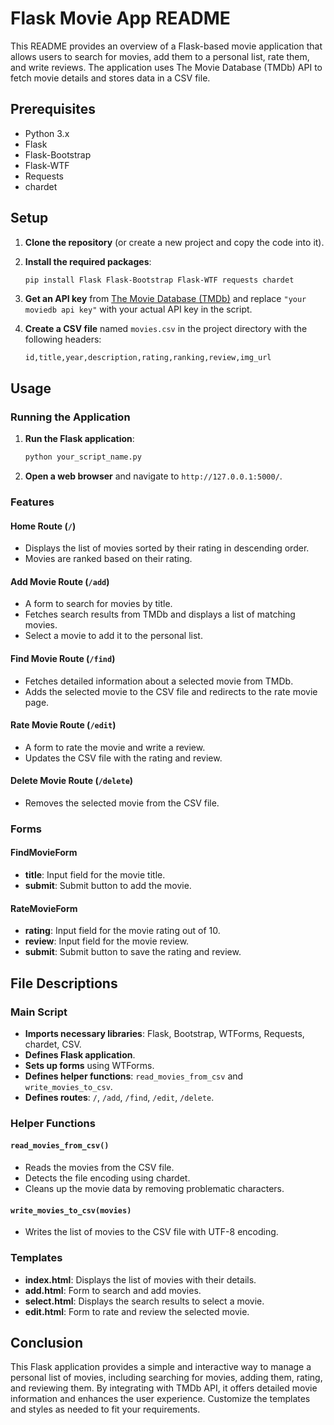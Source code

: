 # Flask Movie App README

This README provides an overview of a Flask-based movie application that allows users to search for movies, add them to a personal list, rate them, and write reviews. The application uses The Movie Database (TMDb) API to fetch movie details and stores data in a CSV file.

## Prerequisites

- Python 3.x
- Flask
- Flask-Bootstrap
- Flask-WTF
- Requests
- chardet

## Setup

1. **Clone the repository** (or create a new project and copy the code into it).

2. **Install the required packages**:
    ```sh
    pip install Flask Flask-Bootstrap Flask-WTF requests chardet
    ```

3. **Get an API key** from [The Movie Database (TMDb)](https://www.themoviedb.org/) and replace `"your moviedb api key"` with your actual API key in the script.

4. **Create a CSV file** named `movies.csv` in the project directory with the following headers:
    ```csv
    id,title,year,description,rating,ranking,review,img_url
    ```

## Usage

### Running the Application

1. **Run the Flask application**:
    ```sh
    python your_script_name.py
    ```

2. **Open a web browser** and navigate to `http://127.0.0.1:5000/`.

### Features

#### Home Route (`/`)
- Displays the list of movies sorted by their rating in descending order.
- Movies are ranked based on their rating.

#### Add Movie Route (`/add`)
- A form to search for movies by title.
- Fetches search results from TMDb and displays a list of matching movies.
- Select a movie to add it to the personal list.

#### Find Movie Route (`/find`)
- Fetches detailed information about a selected movie from TMDb.
- Adds the selected movie to the CSV file and redirects to the rate movie page.

#### Rate Movie Route (`/edit`)
- A form to rate the movie and write a review.
- Updates the CSV file with the rating and review.

#### Delete Movie Route (`/delete`)
- Removes the selected movie from the CSV file.

### Forms

#### FindMovieForm
- **title**: Input field for the movie title.
- **submit**: Submit button to add the movie.

#### RateMovieForm
- **rating**: Input field for the movie rating out of 10.
- **review**: Input field for the movie review.
- **submit**: Submit button to save the rating and review.

## File Descriptions

### Main Script
- **Imports necessary libraries**: Flask, Bootstrap, WTForms, Requests, chardet, CSV.
- **Defines Flask application**.
- **Sets up forms** using WTForms.
- **Defines helper functions**: `read_movies_from_csv` and `write_movies_to_csv`.
- **Defines routes**: `/`, `/add`, `/find`, `/edit`, `/delete`.

### Helper Functions

#### `read_movies_from_csv()`
- Reads the movies from the CSV file.
- Detects the file encoding using chardet.
- Cleans up the movie data by removing problematic characters.

#### `write_movies_to_csv(movies)`
- Writes the list of movies to the CSV file with UTF-8 encoding.

### Templates
- **index.html**: Displays the list of movies with their details.
- **add.html**: Form to search and add movies.
- **select.html**: Displays the search results to select a movie.
- **edit.html**: Form to rate and review the selected movie.

## Conclusion

This Flask application provides a simple and interactive way to manage a personal list of movies, including searching for movies, adding them, rating, and reviewing them. By integrating with TMDb API, it offers detailed movie information and enhances the user experience. Customize the templates and styles as needed to fit your requirements.
